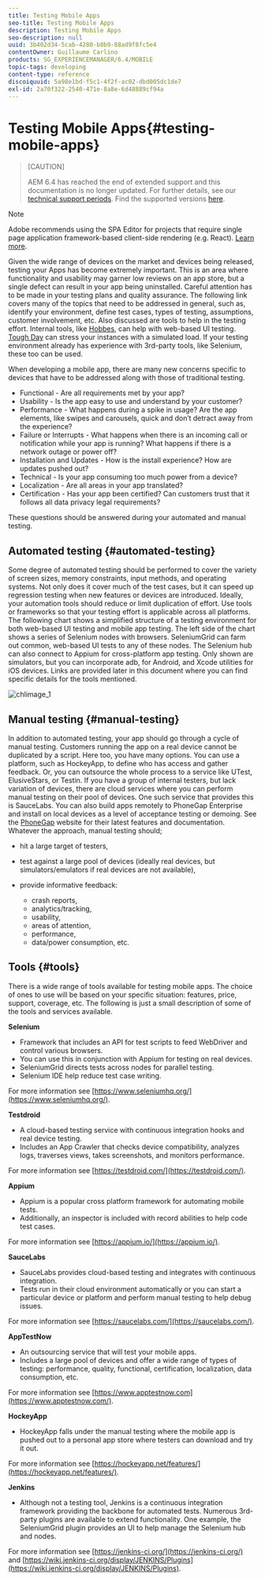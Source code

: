 ```yaml
---
title: Testing Mobile Apps
seo-title: Testing Mobile Apps
description: Testing Mobile Apps
seo-description: null
uuid: 3b402d34-5cab-4280-b8b9-88ad9f8fc5e4
contentOwner: Guillaume Carlino
products: SG_EXPERIENCEMANAGER/6.4/MOBILE
topic-tags: developing
content-type: reference
discoiquuid: 5a98e1bd-f5c1-4f2f-ac02-dbd005dc1de7
exl-id: 2a70f322-2540-471e-8a8e-6d48889cf94a
---
```

# Testing Mobile Apps{#testing-mobile-apps}

>[CAUTION]
>
>AEM 6.4 has reached the end of extended support and this documentation is no longer updated. For further details, see our [technical support periods](https://helpx.adobe.com/support/programs/eol-matrix.html). Find the supported versions [here](https://experienceleague.adobe.com/docs/).

>[!NOTE]
>
>Adobe recommends using the SPA Editor for projects that require single page application framework-based client-side rendering (e.g. React). [Learn more](/help/sites-developing/spa-overview.md).

Given the wide range of devices on the market and devices being released, testing your Apps has become extremely important. This is an area where functionality and usability may garner low reviews on an app store, but a single defect can result in your app being uninstalled. Careful attention has to be made in your testing plans and quality assurance. The following link covers many of the topics that need to be addressed in general, such as, identify your environment, define test cases, types of testing, assumptions, customer involvement, etc. Also discussed are tools to help in the testing effort. Internal tools, like [Hobbes](/help/sites-developing/hobbes.md), can help with web-based UI testing. [Tough Day](/help/sites-developing/tough-day.md) can stress your instances with a simulated load. If your testing environment already has experience with 3rd-party tools, like Selenium, these too can be used.

When developing a mobile app, there are many new concerns specific to devices that have to be addressed along with those of traditional testing.

* Functional - Are all requirements met by your app?
* Usability - Is the app easy to use and understand by your customer?
* Performance - What happens during a spike in usage? Are the app elements, like swipes and carousels, quick and don’t detract away from the experience?
* Failure or Interrupts - What happens when there is an incoming call or notification while your app is running? What happens if there is a network outage or power off?
* Installation and Updates - How is the install experience? How are updates pushed out?
* Technical - Is your app consuming too much power from a device?
* Localization - Are all areas in your app translated?
* Certification - Has your app been certified? Can customers trust that it follows all data privacy legal requirements?

These questions should be answered during your automated and manual testing.

## Automated testing {#automated-testing}

Some degree of automated testing should be performed to cover the variety of screen sizes, memory constraints, input methods, and operating systems. Not only does it cover much of the test cases, but it can speed up regression testing when new features or devices are introduced. Ideally, your automation tools should reduce or limit duplication of effort. Use tools or frameworks so that your testing effort is applicable across all platforms. The following chart shows a simplified structure of a testing environment for both web-based UI testing and mobile app testing. The left side of the chart shows a series of Selenium nodes with browsers. SeleniumGrid can farm out common, web-based UI tests to any of these nodes. The Selenium hub can also connect to Appium for cross-platform app testing. Only shown are simulators, but you can incorporate adb, for Android, and Xcode utilities for iOS devices. Links are provided later in this document where you can find specific details for the tools mentioned.

![chlimage_1](assets/chlimage_1.jpeg)

## Manual testing {#manual-testing}

In addition to automated testing, your app should go through a cycle of manual testing. Customers running the app on a real device cannot be duplicated by a script. Here too, you have many options. You can use a platform, such as HockeyApp, to define who has access and gather feedback. Or, you can outsource the whole process to a service like UTest, ElusiveStars, or Testin. If you have a group of internal testers, but lack variation of devices, there are cloud services where you can perform manual testing on their pool of devices. One such service that provides this is SauceLabs. You can also build apps remotely to PhoneGap Enterprise and install on local devices as a level of acceptance testing or demoing. See the [PhoneGap](https://phonegap.com/) website for their latest features and documentation. Whatever the approach, manual testing should;

* hit a large target of testers,
* test against a large pool of devices (ideally real devices, but simulators/emulators if real devices are not available),
* provide informative feedback:

  * crash reports,
  * analytics/tracking,
  * usability,
  * areas of attention,
  * performance,
  * data/power consumption, etc.

## Tools {#tools}

There is a wide range of tools available for testing mobile apps. The choice of ones to use will be based on your specific situation: features, price, support, coverage, etc. The following is just a small description of some of the tools and services available.

**Selenium**

* Framework that includes an API for test scripts to feed WebDriver and control various browsers.
* You can use this in conjunction with Appium for testing on real devices.
* SeleniumGrid directs tests across nodes for parallel testing.
* Selenium IDE help reduce test case writing.

For more information see [https://www.seleniumhq.org/](https://www.seleniumhq.org/).

**Testdroid**

* A cloud-based testing service with continuous integration hooks and real device testing.
* Includes an App Crawler that checks device compatibility, analyzes logs, traverses views, takes screenshots, and monitors performance.

For more information see [https://testdroid.com/](https://testdroid.com/).

**Appium**

* Appium is a popular cross platform framework for automating mobile tests.
* Additionally, an inspector is included with record abilities to help code test cases.

For more information see [https://appium.io/](https://appium.io/).

**SauceLabs**

* SauceLabs provides cloud-based testing and integrates with continuous integration.
* Tests run in their cloud environment automatically or you can start a particular device or platform and perform manual testing to help debug issues.

For more information see [https://saucelabs.com/](https://saucelabs.com/).

**AppTestNow**

* An outsourcing service that will test your mobile apps.
* Includes a large pool of devices and offer a wide range of types of testing: performance, quality, functional, certification, localization, data consumption, etc.

For more information see [https://www.apptestnow.com](https://www.apptestnow.com/).

**HockeyApp**

* HockeyApp falls under the manual testing where the mobile app is pushed out to a personal app store where testers can download and try it out.

For more information see [https://hockeyapp.net/features/](https://hockeyapp.net/features/).

**Jenkins**

* Although not a testing tool, Jenkins is a continuous integration framework providing the backbone for automated tests. Numerous 3rd-party plugins are available to extend functionality. One example, the SeleniumGrid plugin provides an UI to help manage the Selenium hub and nodes.

For more information see [https://jenkins-ci.org/](https://jenkins-ci.org/) and [https://wiki.jenkins-ci.org/display/JENKINS/Plugins](https://wiki.jenkins-ci.org/display/JENKINS/Plugins).
